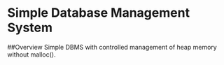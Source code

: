 # Simple Database Management System

##Overview
Simple DBMS with controlled management of heap memory without malloc().

